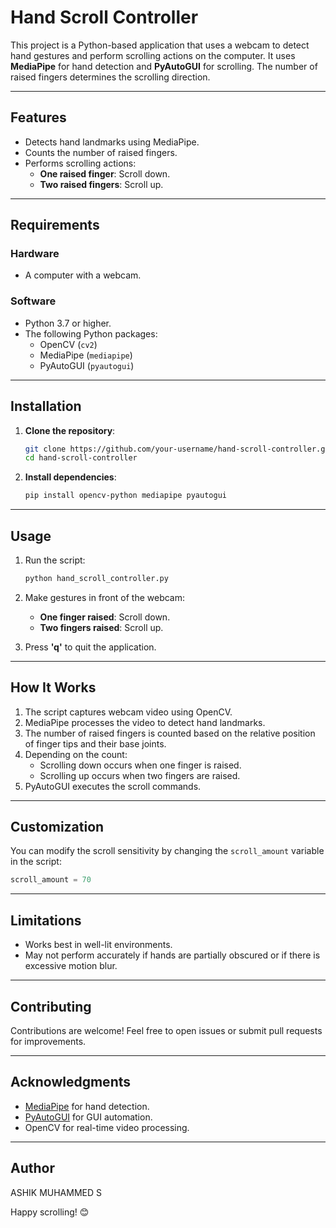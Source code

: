 # Hand Scroll Controller

This project is a Python-based application that uses a webcam to detect hand gestures and perform scrolling actions on the computer. It uses **MediaPipe** for hand detection and **PyAutoGUI** for scrolling. The number of raised fingers determines the scrolling direction.

---

## Features
- Detects hand landmarks using MediaPipe.
- Counts the number of raised fingers.
- Performs scrolling actions:
  - **One raised finger**: Scroll down.
  - **Two raised fingers**: Scroll up.

---

## Requirements

### Hardware
- A computer with a webcam.

### Software
- Python 3.7 or higher.
- The following Python packages:
  - OpenCV (`cv2`)
  - MediaPipe (`mediapipe`)
  - PyAutoGUI (`pyautogui`)

---

## Installation

1. **Clone the repository**:
   ```bash
   git clone https://github.com/your-username/hand-scroll-controller.git
   cd hand-scroll-controller
   ```

2. **Install dependencies**:
   ```bash
   pip install opencv-python mediapipe pyautogui
   ```

---

## Usage

1. Run the script:
   ```bash
   python hand_scroll_controller.py
   ```

2. Make gestures in front of the webcam:
   - **One finger raised**: Scroll down.
   - **Two fingers raised**: Scroll up.

3. Press **'q'** to quit the application.

---

## How It Works
1. The script captures webcam video using OpenCV.
2. MediaPipe processes the video to detect hand landmarks.
3. The number of raised fingers is counted based on the relative position of finger tips and their base joints.
4. Depending on the count:
   - Scrolling down occurs when one finger is raised.
   - Scrolling up occurs when two fingers are raised.
5. PyAutoGUI executes the scroll commands.

---

## Customization

You can modify the scroll sensitivity by changing the `scroll_amount` variable in the script:
```python
scroll_amount = 70
```

---

## Limitations
- Works best in well-lit environments.
- May not perform accurately if hands are partially obscured or if there is excessive motion blur.

---

## Contributing
Contributions are welcome! Feel free to open issues or submit pull requests for improvements.

---


## Acknowledgments
- [MediaPipe](https://mediapipe.dev) for hand detection.
- [PyAutoGUI](https://pyautogui.readthedocs.io) for GUI automation.
- OpenCV for real-time video processing.

---

## Author
ASHIK MUHAMMED S

Happy scrolling! 😊
